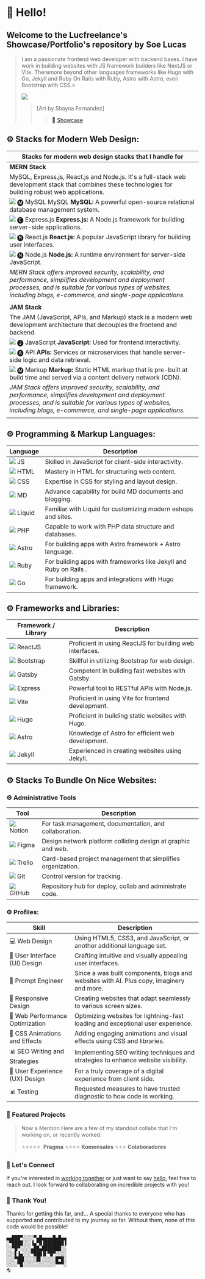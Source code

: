 # 👋 Hello! 
## Welcome to the Lucfreelance's Showcase/Portfolio's repository by Soe Lucas

> I am a passionate frontend web developer with backend bases. I have work in building websites with JS framework builders like NextJS or Vite. Theremore beyond other languages frameworks like Hugo with Go, Jekyll and Ruby On Rails with Ruby, Astro with Astro, even Bootstrap with CSS.>
>
> ![](https://i.imgur.com/Vp82E1D.jpg)
> > [Art by Shayna Fernandez]
> > > <a> 🎯 [Showcase](https://lucfreelance.vercel.app) <i class="fas fa-desktop"></i>

## ⚙️ Stacks for Modern Web Design:

| Stacks for modern web design stacks that I handle for |
|----------------------------------------------------------------------------------------------------------------------------------------|
| **MERN Stack** | 
|  MySQL, Express.js, React.js and Node.js. It's a full-stack web development stack that combines these technologies for building robust web applications.
| ![](https://img.icons8.com/color/48/000000/mysql.png) 🅜 MySQL MySQL **MySQL:** A powerful open-source relational database management system.
| ![](https://img.icons8.com/color/48/000000/express.png) 🅔 Express.js **Express.js:** A Node.js framework for building server-side applications.
| ![](https://img.icons8.com/color/48/000000/react-native.png) 🅡 React.js **React.js:** A popular JavaScript library for building user interfaces.
| ![](https://img.icons8.com/color/48/000000/nodejs.png) 🅝 Node.js **Node.js:** A runtime environment for server-side JavaScript.
| _MERN Stack offers improved security, scalability, and performance, simplifies development and deployment processes, and is suitable for various types of websites, including blogs, e-commerce, and single-page applications._ |
||
| **JAM Stack**  |
| The JAM (JavaScript, APIs, and Markup) stack is a modern web development architecture that decouples the frontend and backend.
| ![](https://img.icons8.com/color/48/000000/javascript.png) 🅙 JavaScript **JavaScript:** Used for frontend interactivity.
| ![](https://img.icons8.com/color/48/000000/api-settings.png) 🅐 API **APIs:** Services or microservices that handle server-side logic and data retrieval.
| ![](https://img.icons8.com/color/48/000000/markdown.png) 🅜 Markup **Markup:** Static HTML markup that is pre-built at build time and served via a content delivery network (CDN).
| _JAM Stack offers improved security, scalability, and performance, simplifies development and deployment processes, and is suitable for various types of websites, including blogs, e-commerce, and single-page applications._ |
||

## ⚙️ Programming & Markup Languages:

| Language      | Description                                                        |
|---------------|--------------------------------------------------------------------|
| ![](https://img.icons8.com/color/48/000000/javascript.png) JS | Skilled in JavaScript for client-side interactivity.               |
| ![](https://img.icons8.com/color/48/000000/html-5.png) HTML      | Mastery in HTML for structuring web content.                       |
| ![](https://img.icons8.com/color/48/000000/css3.png) CSS       | Expertise in CSS for styling and layout design.                    |
| ![](https://img.icons8.com/color/48/000000/markdown.png) MD   | Advance capability for build MD documents and blogging.            |
| ![](https://img.icons8.com/color/48/000000/liquid.png) Liquid     | Familiar with Liquid for customizing modern eshops and sites.      |
| ![](https://img.icons8.com/color/48/000000/php.png) PHP        | Capable to work with PHP data structure and databases.             |
| ![](https://img.icons8.com/color/48/000000/astro.png) Astro     | For building apps with Astro framework + Astro language.           |
| ![](https://img.icons8.com/color/48/000000/ruby-programming-language.png) Ruby     | For building apps with frameworks like Jekyll and Ruby on Rails .  |
| ![](https://img.icons8.com/color/48/000000/golang.png) Go       | For building apps and integrations with Hugo framework.            |

## ⚙️ Frameworks and Libraries:

| Framework / Library                        | Description                                            |
|--------------------------------------------|-------------------------------------------------------|
| ![](https://img.icons8.com/color/48/000000/react-native.png) ReactJS | Proficient in using ReactJS for building web interfaces. |
| ![](https://img.icons8.com/color/48/000000/bootstrap.png) Bootstrap  | Skillful in utilizing Bootstrap for web design.          |
| ![](https://img.icons8.com/color/48/000000/gatsbyjs.png) Gatsby      | Competent in building fast websites with Gatsby.         |
| ![](https://img.icons8.com/color/48/000000/express.png) Express      | Powerful tool to RESTful APIs with Node.js.              |
| ![](https://img.icons8.com/color/48/000000/vite.png) Vite            | Proficient in using Vite for frontend development.       |
| ![](https://img.icons8.com/color/48/000000/hugo.png) Hugo            | Proficient in building static websites with Hugo.        |
| ![](https://img.icons8.com/color/48/000000/astro.png) Astro          | Knowledge of Astro for efficient web development.        |
| ![](https://img.icons8.com/color/48/000000/jekyll.png) Jekyll        | Experienced in creating websites using Jekyll.           |


## ⚙️ Stacks To Bundle On Nice Websites:

### ⚙️ Administrative Tools

| Tool      | Description                                                          |
|-----------|----------------------------------------------------------------------|
| ![](https://img.icons8.com/color/48/000000/notion.png) Notion  | For task management, documentation, and collaboration.             |
| ![](https://img.icons8.com/color/48/000000/figma.png) Figma  | Design network platform colliding design at graphic and web. |
| ![](https://img.icons8.com/color/48/000000/trello.png) Trello  | Card-based project management that simplifies organization.        |
| ![](https://img.icons8.com/color/48/000000/git.png) Git | Control version for tracking.         |
| ![](https://img.icons8.com/color/48/000000/github.png) GitHub | Repository hub for deploy, collab and administrate code.    

### ⚙️ Profiles:

| Skill                                 | Description                                                                               |
|---------------------------------------|-------------------------------------------------------------------------------------------|
| 💻 Web Design                         | Using HTML5, CSS3, and JavaScript, or another additional language set.                    |
| 🎨 User Interface (UI) Design         | Crafting intuitive and visually appealing user interfaces.                                |
| 🎨 Prompt Engineer                    | Since a was built components, blogs and websites with AI. Plus copy, imaginery and more.  |
| 📱 Responsive Design                   | Creating websites that adapt seamlessly to various screen sizes.                          |
| 🚀 Web Performance Optimization       | Optimizing websites for lightning-fast loading and exceptional user experience.           |
| 🎥 CSS Animations and Effects         | Adding engaging animations and visual effects using CSS and libraries.                    |
| 📊 SEO Writing and Strategies         | Implementing SEO writing techniques and strategies to enhance website visibility.         |
| 🎨 User Experience (UX) Design        | For a truly coverage of a digital experience from client side.                            |
| 📊 Testing                            | Requested measures to have trusted diagnostic to how code is working.                     |

### 🎯 Featured Projects

> Now a Mention Here are a few of my standout collabs that I'm working on, or recently worked:
>
> ⭐⭐⭐⭐⭐&nbsp;&nbsp;**Pragma**
> ⭐⭐⭐⭐ **Komensales** 
> ⭐⭐⭐ **Colaboradores** 

### 🤝 Let's Connect

If you're interested in [working together](https://wa.me/573157742332?text=Hello,%20I%20came%20from%20your%20GitHub%20repository) or just want to say [hello](mailto:lucfreelance@gmail.com), feel free to reach out. I look forward to collaborating on incredible projects with you!

### 🙏 Thank You!

Thanks for getting this far, and... A special thanks to everyone who has supported and contributed to my journey so far. Without them, none of this code would be possible!
```
▄▄███▀░░░░▀▄█▄▄▄▄█▄█▄▄
░▀████░░░▐▄▀█▐███████▐
░░▀█▀░░░░▄██▄███████░░
░░░▋▐▄░░░▀███▐▌▀█▀░░░░
░░░▀██▌░░░░█▌░░░░░█▀█░
░░░░▀█░░░░░░░░░░░░▀▀▀░
🌎
```
